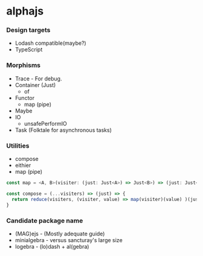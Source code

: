 # alphajs

### Design targets

* Lodash compatible(maybe?)
* TypeScript

### Morphisms

* Trace - For debug.
* Container (Just)
  - of
* Functor
  - map (pipe)
* Maybe
* IO
  - unsafePerformIO
* Task (Folktale for asynchronous tasks)

### Utilities

* compose
* eithier
* map (pipe)

```typescript
const map = <A, B>(visiter: (just: Just<A>) => Just<B>) => (just: Just<A>) => just.map(visiter);
```

```typescript
const compose = (...visiters) => (just) => {
  return reduce(visiters, (visiter, value) => map(visiter)(value) )(just);
}
```

### Candidate package name

* (MAG)ejs - (Mostly adequate guide)
* minialgebra - versus sancturay's large size
* logebra - (lo)dash + al(gebra)
